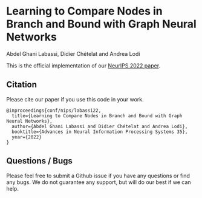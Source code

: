 # Learning to Compare Nodes in Branch and Bound with Graph Neural Networks

Abdel Ghani Labassi, Didier Chételat and Andrea Lodi

This is the official implementation of our [NeurIPS 2022 paper](https://arxiv.org/abs/2210.16934).

## Citation
Please cite our paper if you use this code in your work.
```
@inproceedings{conf/nips/labassi22,
  title={Learning to Compare Nodes in Branch and Bound with Graph Neural Networks},
  author={Abdel Ghani Labassi and Didier Chételat and Andrea Lodi},
  booktitle={Advances in Neural Information Processing Systems 35},
  year={2022}
}
```

## Questions / Bugs
Please feel free to submit a Github issue if you have any questions or find any bugs. We do not guarantee any support, but will do our best if we can help.


